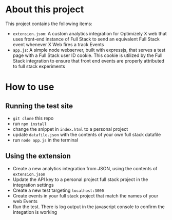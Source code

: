 # About this project
This project contains the following items:
* `extension.json`: A custom analytics integration for Optimizely X web that uses front-end instance of Full Stack to send an equivalent Full Stack event whenever X Web fires a track Events
* `app.js`: A simple node webserver, built with expressjs, that serves a test page with a Full Stack user ID cookie. This cookie is utilized by the Full Stack integration to ensure that front end events are properly attributed to full stack experiments

# How to use

## Running the test site
* `git clone` this repo
* run `npm install`
* change the snippet in `index.html` to a personal project
* update `datafile.json` with the contents of your own full stack datafile
* run `node app.js` in the terminal

## Using the extension
* Create a new analytics integration from JSON, using the contents of `extension.json`
* Update the API key to a personal project full stack project in the integration settings
* Create a new test targeting `localhost:3000`
* Create events in your full stack project that match the names of your web Events
* Run the test. There is log output in the javascript console to confirm the integation is working
